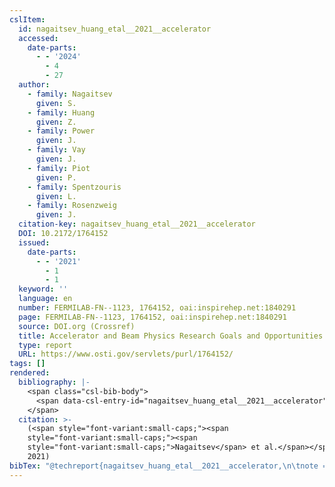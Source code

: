 ```yaml
---
cslItem:
  id: nagaitsev_huang_etal__2021__accelerator
  accessed:
    date-parts:
      - - '2024'
        - 4
        - 27
  author:
    - family: Nagaitsev
      given: S.
    - family: Huang
      given: Z.
    - family: Power
      given: J.
    - family: Vay
      given: J.
    - family: Piot
      given: P.
    - family: Spentzouris
      given: L.
    - family: Rosenzweig
      given: J.
  citation-key: nagaitsev_huang_etal__2021__accelerator
  DOI: 10.2172/1764152
  issued:
    date-parts:
      - - '2021'
        - 1
        - 1
  keyword: ''
  language: en
  number: FERMILAB-FN--1123, 1764152, oai:inspirehep.net:1840291
  page: FERMILAB-FN--1123, 1764152, oai:inspirehep.net:1840291
  source: DOI.org (Crossref)
  title: Accelerator and Beam Physics Research Goals and Opportunities
  type: report
  URL: https://www.osti.gov/servlets/purl/1764152/
tags: []
rendered:
  bibliography: |-
    <span class="csl-bib-body">
      <span data-csl-entry-id="nagaitsev_huang_etal__2021__accelerator" class="csl-entry"><span class='author-bib'>Nagaitsev, Huang, Z., Power, J., Vay, J., Piot, P., Spentzouris, L., &#38; Rosenzweig, J.</span>. <span class='date-bib'>(2021)</span>. <span class='title'><i><b><span style="font-style:normal;">Accelerator and Beam Physics Research Goals and Opportunities</span></b></i></span> (FERMILAB-FN--1123, 1764152, oai:inspirehep.net:1840291; S. FERMILAB-FN--1123, 1764152, oai:inspirehep.net:1840291). <span class='URL'><a href='https://doi.org/10.2172/1764152'>LINK</a></span></span>
    </span>
  citation: >-
    (<span style="font-variant:small-caps;"><span
    style="font-variant:small-caps;"><span
    style="font-variant:small-caps;">Nagaitsev</span> et al.</span></span>,
    2021)
bibTex: "@techreport{nagaitsev_huang_etal__2021__accelerator,\n\tnote = {[Online; accessed 2024-04-27]},\n\tauthor = {Nagaitsev, S. and Huang, Z. and Power, J. and Vay, J. and Piot, P. and Spentzouris, L. and Rosenzweig, J.},\n\tdoi = {10.2172/1764152},\n\tyear = {2021},\n\tmonth = {jan 1},\n\tnumber = {FERMILAB-FN--1123, 1764152, oai:inspirehep.net:1840291},\n\tpages = {FERMILAB--FN--1123, 1764152, oai:inspirehep.net:1840291},\n\ttitle = {Accelerator and {Beam} {Physics} {Research} {Goals} and {Opportunities}},\n\turl = {https://www.osti.gov/servlets/purl/1764152/},\n\thowpublished = {https://www.osti.gov/servlets/purl/1764152/},\n}\n\n"
---
```


